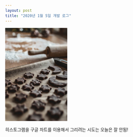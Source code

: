 ```yaml
---
layout: post
title: "2020년 1월 5일 개발 로그"
---
```


<img width="200" id="input" src="/assets/images/first.jpg">

히스토그램을 구글 차트를 이용해서 그리려는 시도는 오늘은 잘 안됨!

<!--
<div id="chart_div" style="width: 900px; height: 500px;"></div>

<script type="text/javascript">
  function create_histogram() {
    // adjust output rectangle
    // let o = document.getElementById('input');
    // document.getElementById('output').width = o.clientWidth;
    // document.getElementById('output').height = o.clientHeight;
    let input = cv.imread('input');
    cv.cvtColor(input, input, cv.COLOR_RGBA2GRAY);
    let output = new Array(257);
    output.forEach((x, i) => x = [(i + 1) + '', 0]);
    for(let y = 0; y < input.rows; y++) {
      for(let x = 0; x < input.cols; x++) {
        output[input.ucharAt(y, x) + 1][1]++;
      }
    }
    console.log(output[200]);
    output[0] = ['coordinate', 'y'];

    google.charts.load("current", {packages:["corechart"]});
      google.charts.setOnLoadCallback(drawChart);
      function drawChart() {
        var options = {
  title: 'Company Performance',
  curveType: 'function',
  legend: { position: 'bottom' }
};

var chart = new google.visualization.LineChart(document.getElementById('chart_div'));

chart.draw(data, options);
      }
      input.delete();
  }
  dispatch(create_histogram);
</script>

-->
